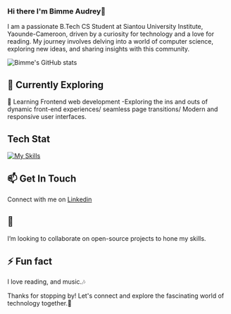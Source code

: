 ### Hi there I'm Bimme Audrey👋
I am a passionate B.Tech CS Student at Siantou University Institute, Yaounde-Cameroon, driven by a curiosity for technology and a love for reading. My journey involves delving into a world of computer science, exploring new ideas, and sharing insights with this community.

![Bimme's GitHub stats](https://github-readme-stats.vercel.app/api?username=bimme2audrey&show_icons=true&theme=radical) 

## 🌱 Currently Exploring
🚀 Learning Frontend web development
-Exploring the ins and outs of dynamic front-end experiences/ seamless page transitions/ Modern and responsive user interfaces.

## Tech Stat
[![My Skills](https://skillicons.dev/icons?i=react,js,html,css)](https://skillicons.dev)

## 📫 Get In Touch
Connect with me on [Linkedin](https://www.Linkedin.com/Bimme-audrey)

## 👯
I’m looking to collaborate on open-source projects to hone my skills.

## ⚡ Fun fact
I love reading, and music.🎶

Thanks for stopping by! Let's connect and explore the fascinating world of technology together.🚀
<!--
✨ _special_ ✨ 

Here are some ideas to get you started:

- 🔭 I’m currently working on ...
- 🌱 I’m currently learning ...
- 👯 I’m looking to collaborate on ...
- 🤔 I’m looking for help with ...
- 💬 Ask me about ...
- 📫 How to reach me: ...
- 😄 Pronouns: ...
- 
-->
